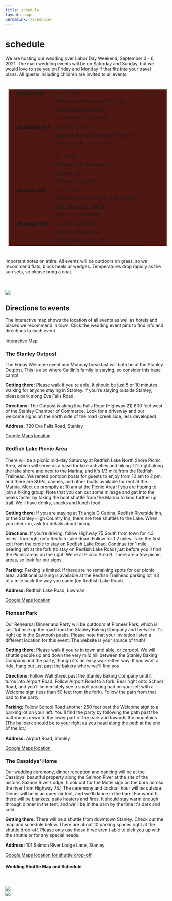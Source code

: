 ```yaml
---
title: schedule
layout: page
permalink: /schedule/
---
```

<style>
table  {
  border-spacing: 0 30px;
  padding: 0 20px 0 20px;
  margin: 40px 10px 40px 10px;
  background-color: #4f1712;

}

tr {
  margin-top: 0px;
}
td {
  vertical-align: top;
}
td:first-child {
  font-weight: 900;
}
td p {
  margin-top: 0;
  margin-bottom: 5px;
}
</style>

<h1> schedule </h1>
We are hosting our wedding over Labor Day Weekend, September 3 - 6, 2021.
The main wedding events will be on Saturday and Sunday, but we would love to see
you on Friday and Monday if that fits into your travel plans. All guests including children
are invited to all events.

<style>
</style>

<table>
<colgroup>
  <col span="1" style="width:30%;">
</colgroup>
<tr>
<td>Friday  9/3 </td>
<td>
  <p>8 - 10 PM</p>
  <p>Welcome S'mores and Drinks</p>
  <p><a href="#outpost">The Stanley Outpost</a></p>
  <p>Campfire Casual Attire</p>
</td>
</tr>

<tr>
<td>Saturday 9/4</td>
<td>
  <p>10 AM - 2 PM</p>
  <p>Boating, Hiking, Biking and Picnic</p>
  <p><a href="#redfish">Redfish Lake Picnic Area</a></p>
  <br>

  <p>6 - 9 PM</p>
  <p>Rehearsal Dinner and Party</p>
  <p><a href="#pioneerpark">Pioneer Park</a></p>
  <p>Western Chic Attire</p>
</td>
</tr>

<tr>
<td>Sunday 9/5</td>
<td>
  <p>4 - 10 PM</p>
  <p>Wedding Ceremony and Reception</p>
  <p><a href="#cassidys">The Cassidys' Home</a></p>
  <p>Black-Tie Optional</p>  
</td>
</tr>

<tr>
<td>Monday 9/6</td>
<td>
  <p>10 AM - 12 PM</p>
  <p>Farewell Breakfast</p>
  <p><a href="#outpost">The Stanley Outpost</a></p>
</td>
</tr>
</table>

Important notes on attire: All events will be outdoors on grass, so we recommend flats,
block heels or wedges. Temperatures drop rapidly as the sun sets, so please bring a coat.
<br>
<br>
<br>

<img src="/assets/img/map.png">

<h2> Directions to events </h2>

The interactive map shows the location of all events as well as hotels and places we
recommend in town. Click the wedding event pins to find info and directions to each event.

<a href="https://www.google.com/maps/d/u/0/edit?mid=1_B3vhMWHFdH3K45NLqSttNAF5bBIlxmC&ll=44.21602395604157%2C-114.93824980208565&z=18">Interactive Map</a>

<h3><a class="anchor" name="outpost" id="outpost"></a>The Stanley Outpost </h3>
The Friday Welcome event and Monday breakfast will both be at the Stanley Outpost. This is also where Caitlin's family is staying, so consider this base camp!

<b>Getting there:</b> Please walk if you're able. It should be just 5 or 10 minutes walking for anyone staying in Stanley. If you're staying outside Stanley, please park along Eva Falls Road.

<b>Directions:</b> The Outpost is along Eva Falls Road (Highway 21) 800 feet west of the Stanley Chamber of Commerce. Look for a driveway and our welcome signs on the north side of the road (creek side, less developed).

<b>Address:</b> 720 Eva Falls Road, Stanley

<a href="https://goo.gl/maps/DZweSrrcGV1PgUGZA">Google Maps location</a>

<h3><a class="anchor" name="redfish" id="redfish"></a>Redfish Lake Picnic Area </h3>
There will be a picnic mid-day Saturday at Redfish Lake North Shore Picnic Area, which will serve as a base for lake activities and hiking. It's right along the lake shore and next to the Marina, and it's 1/3 mile from the Redfish Trailhead. We rented pontoon boats for guests to enjoy from 10 am to 2 pm, and there are SUPs, canoes, and other boats available for rent at the Marina. Meet up promptly at 10 am at the Picnic Area if you are hoping to join a hiking group. Note that you can cut some mileage and get into the peaks faster by taking the boat shuttle from the Marina to land further up trail. We'll have drinks, snacks and lunch food.

<b>Getting there:</b> If you are staying at Triangle C Cabins, Redfish Riverside Inn, or the Stanley High Country Inn, there are free shuttles to the Lake. When you check in, ask for details about timing.

<b>Directions:</b> If you're driving, follow Highway 75 South from town for 4.3 miles. Turn right onto Redfish Lake Road. Follow for 1.2 miles. Take the first exit from the circle to stay on Redfish Lake Road. Continue for 1 mile, bearing left at the fork (to stay on Redfish Lake Road) just before you'll find the Picnic areas on the right. We're at Picnic Area B. There are a few picnic areas, so look for our signs.

<b>Parking:</b> Parking is limited. If there are no remaining spots for our picnic area, additional parking is available at the Redfish Trailhead parking lot 1/3 of a mile back the way you came (on Redfish Lake Road).

<b>Address:</b> Redfish Lake Road, Lowman

<a href="https://goo.gl/maps/AecYRoYNpnTvUJUTA">Google Maps location</a>

<h3><a class="anchor" name="pioneerpark" id="pioneerpark"></a>Pioneer Park </h3>
Our Rehearsal Dinner and Party will be outdoors at Pioneer Park, which is just 1/4 mile up the road from the Stanley Baking Company and feels like it's right up in the Sawtooth peaks. Please note that your invitation listed a different location for this event. The website is your source of truth!

<b>Getting there:</b> Please walk if you're in town and able, or carpool. We will shuttle people up and down the very mild hill between the Stanley Baking Company and the party, though it's an easy walk either way. If you want a ride, hang out just past the bakery where we'll find you.

<b>Directions:</b> Follow Wall Street past the Stanley Baking Company until it turns into Airport Road. Follow Airport Road to a fork. Bear right onto School Road, and you’ll immediately see a small parking pad on your left with a Welcome sign (less than 50 feet from the fork). Follow the path from that pad to the party.

<b>Parking:</b> Follow School Road another 250 feet past the Welcome sign to a parking lot on your left. You'll find the party by following the path past the bathrooms down to the lower part of the park and towards the mountains. (The ballpark should be to your right as you head along the path at the end of the lot.)

<b>Address:</b> Airport Road, Stanley

<a href="https://goo.gl/maps/t9TQAeB4bcXJpRgn8">Google Maps location</a>

<h3><a class="anchor" name="cassidys" id="cassidys"></a>The Cassidys' Home </h3>

Our wedding ceremony, dinner reception and dancing will be at the Cassidys' beautiful property along the Salmon River at the site of the historic Salmon River Lodge. (Look out for the Motel sign on the barn across the river from Highway 75.) The ceremony and cocktail hour will be outside. Dinner will be in an open-air tent, and we'll dance in the barn! For warmth, there will be blankets, patio heaters and fires. It should stay warm enough through dinner in the tent, and we'll be in the barn by the time it's dark and cold.

<b>Getting there:</b> There will be a shuttle from downtown Stanley. Check out the map and schedule below. There are about 10 parking spaces right at the shuttle drop-off. Please only use those if we aren't able to pick you up with the shuttle or for any special needs.

<b>Address:</b> 101 Salmon River Lodge Lane, Stanley

<a href="https://goo.gl/maps/Mzwvq4WqnPwgf8kF7">Google Maps location for shuttle drop-off</a>

<h4><a class="anchor" name="shuttle" id="shuttle"></a>Wedding Shuttle Map and Schedule </h4>
<br>
<br>

<img src="/assets/img/shuttle_map.png">

<br>
<img src="/assets/img/shuttle_schedule.jpg">
<br>
